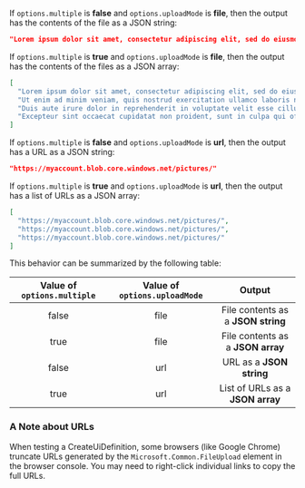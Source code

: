 If `options.multiple` is **false** and `options.uploadMode` is **file**, then the output has the contents of the file as a JSON string:

```json
"Lorem ipsum dolor sit amet, consectetur adipiscing elit, sed do eiusmod tempor incididunt ut labore et dolore magna aliqua."
```

If `options.multiple` is **true** and `options.uploadMode` is **file**, then the output has the contents of the files as a JSON array:

```json
[
  "Lorem ipsum dolor sit amet, consectetur adipiscing elit, sed do eiusmod tempor incididunt ut labore et dolore magna aliqua.",
  "Ut enim ad minim veniam, quis nostrud exercitation ullamco laboris nisi ut aliquip ex ea commodo consequat.",
  "Duis aute irure dolor in reprehenderit in voluptate velit esse cillum dolore eu fugiat nulla pariatur.",
  "Excepteur sint occaecat cupidatat non proident, sunt in culpa qui officia deserunt mollit anim id est laborum."
]
```

If `options.multiple` is **false** and `options.uploadMode` is **url**, then the output has a URL as a JSON string:

```json
"https://myaccount.blob.core.windows.net/pictures/"
```

If `options.multiple` is **true** and `options.uploadMode` is **url**, then the output has a list of URLs as a JSON array:

```json
[
  "https://myaccount.blob.core.windows.net/pictures/",
  "https://myaccount.blob.core.windows.net/pictures/",
  "https://myaccount.blob.core.windows.net/pictures/"
]
```

This behavior can be summarized by the following table:

| **Value of `options.multiple`** | **Value of `options.uploadMode`** | **Output**                         |
|:-------------------------------:|:---------------------------------:|:----------------------------------:|
| false                           | file                              | File contents as a **JSON string** |
| true                            | file                              | File contents as a **JSON array**  |
| false                           | url                               | URL as a **JSON string**           |
| true                            | url                               | List of URLs as a **JSON array**   |

<a name="a-note-about-urls"></a>
### A Note about URLs

When testing a CreateUiDefinition, some browsers (like Google Chrome) truncate URLs generated by the `Microsoft.Common.FileUpload` element in the browser console. You may need to right-click individual links to copy the full URLs.

